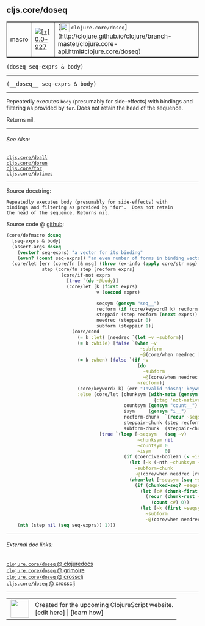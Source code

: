 ## cljs.core/doseq



 <table border="1">
<tr>
<td>macro</td>
<td><a href="https://github.com/cljsinfo/cljs-api-docs/tree/0.0-927"><img valign="middle" alt="[+] 0.0-927" title="Added in 0.0-927" src="https://img.shields.io/badge/+-0.0--927-lightgrey.svg"></a> </td>
<td>
[<img height="24px" valign="middle" src="http://i.imgur.com/1GjPKvB.png"> <samp>clojure.core/doseq</samp>](http://clojure.github.io/clojure/branch-master/clojure.core-api.html#clojure.core/doseq)
</td>
</tr>
</table>

<samp>(doseq seq-exprs & body)</samp><br>

---

 <samp>
(__doseq__ seq-exprs & body)<br>
</samp>

---

Repeatedly executes `body` (presumably for side-effects) with bindings and
filtering as provided by `for`. Does not retain the head of the sequence.

Returns nil.



---


###### See Also:

[`cljs.core/doall`](../cljs.core/doall.md)<br>
[`cljs.core/dorun`](../cljs.core/dorun.md)<br>
[`cljs.core/for`](../cljs.core/for.md)<br>
[`cljs.core/dotimes`](../cljs.core/dotimes.md)<br>

---


Source docstring:

```
Repeatedly executes body (presumably for side-effects) with
bindings and filtering as provided by "for".  Does not retain
the head of the sequence. Returns nil.
```


Source code @ [github]():

```clj
(core/defmacro doseq
  [seq-exprs & body]
  (assert-args doseq
    (vector? seq-exprs) "a vector for its binding"
    (even? (count seq-exprs)) "an even number of forms in binding vector")
  (core/let [err (core/fn [& msg] (throw (ex-info (apply core/str msg) {})))
             step (core/fn step [recform exprs]
                    (core/if-not exprs
                      [true `(do ~@body)]
                      (core/let [k (first exprs)
                                 v (second exprs)

                                 seqsym (gensym "seq__")
                                 recform (if (core/keyword? k) recform `(recur (next ~seqsym) nil 0 0))
                                 steppair (step recform (nnext exprs))
                                 needrec (steppair 0)
                                 subform (steppair 1)]
                        (core/cond
                          (= k :let) [needrec `(let ~v ~subform)]
                          (= k :while) [false `(when ~v
                                                 ~subform
                                                 ~@(core/when needrec [recform]))]
                          (= k :when) [false `(if ~v
                                                (do
                                                  ~subform
                                                  ~@(core/when needrec [recform]))
                                                ~recform)]
                          (core/keyword? k) (err "Invalid 'doseq' keyword" k)
                          :else (core/let [chunksym (with-meta (gensym "chunk__")
                                                      {:tag 'not-native})
                                           countsym (gensym "count__")
                                           isym     (gensym "i__")
                                           recform-chunk  `(recur ~seqsym ~chunksym ~countsym (unchecked-inc ~isym))
                                           steppair-chunk (step recform-chunk (nnext exprs))
                                           subform-chunk  (steppair-chunk 1)]
                                  [true `(loop [~seqsym   (seq ~v)
                                                ~chunksym nil
                                                ~countsym 0
                                                ~isym     0]
                                           (if (coercive-boolean (< ~isym ~countsym))
                                             (let [~k (-nth ~chunksym ~isym)]
                                               ~subform-chunk
                                               ~@(core/when needrec [recform-chunk]))
                                             (when-let [~seqsym (seq ~seqsym)]
                                               (if (chunked-seq? ~seqsym)
                                                 (let [c# (chunk-first ~seqsym)]
                                                   (recur (chunk-rest ~seqsym) c#
                                                     (count c#) 0))
                                                 (let [~k (first ~seqsym)]
                                                   ~subform
                                                   ~@(core/when needrec [recform]))))))])))))]
    (nth (step nil (seq seq-exprs)) 1)))
```

<!--
Repo - tag - source tree - lines:

 <pre>

</pre>

-->

---



###### External doc links:

[`clojure.core/doseq` @ clojuredocs](http://clojuredocs.org/clojure.core/doseq)<br>
[`clojure.core/doseq` @ grimoire](http://conj.io/store/v1/org.clojure/clojure/1.7.0-beta3/clj/clojure.core/doseq/)<br>
[`clojure.core/doseq` @ crossclj](http://crossclj.info/fun/clojure.core/doseq.html)<br>
[`cljs.core/doseq` @ crossclj](http://crossclj.info/fun/cljs.core/doseq.html)<br>

---

 <table>
<tr><td>
<img valign="middle" align="right" width="48px" src="http://i.imgur.com/Hi20huC.png">
</td><td>
Created for the upcoming ClojureScript website.<br>
[edit here] | [learn how]
</td></tr></table>

[edit here]:https://github.com/cljsinfo/cljs-api-docs/blob/master/cljsdoc/cljs.core/doseq.cljsdoc
[learn how]:https://github.com/cljsinfo/cljs-api-docs/wiki/cljsdoc-files

<!--

This information was too distracting to show to readers, but I'll leave it
commented here since it is helpful to:

- pretty-print the data used to generate this document
- and show how to retrieve that data



The API data for this symbol:

```clj
{:description "Repeatedly executes `body` (presumably for side-effects) with bindings and\nfiltering as provided by `for`. Does not retain the head of the sequence.\n\nReturns nil.",
 :ns "cljs.core",
 :name "doseq",
 :signature ["[seq-exprs & body]"],
 :name-encode "doseq",
 :history [["+" "0.0-927"]],
 :type "macro",
 :clj-equiv {:full-name "clojure.core/doseq",
             :url "http://clojure.github.io/clojure/branch-master/clojure.core-api.html#clojure.core/doseq"},
 :related ["cljs.core/doall"
           "cljs.core/dorun"
           "cljs.core/for"
           "cljs.core/dotimes"],
 :full-name-encode "cljs.core/doseq",
 :source {:code "(core/defmacro doseq\n  [seq-exprs & body]\n  (assert-args doseq\n    (vector? seq-exprs) \"a vector for its binding\"\n    (even? (count seq-exprs)) \"an even number of forms in binding vector\")\n  (core/let [err (core/fn [& msg] (throw (ex-info (apply core/str msg) {})))\n             step (core/fn step [recform exprs]\n                    (core/if-not exprs\n                      [true `(do ~@body)]\n                      (core/let [k (first exprs)\n                                 v (second exprs)\n\n                                 seqsym (gensym \"seq__\")\n                                 recform (if (core/keyword? k) recform `(recur (next ~seqsym) nil 0 0))\n                                 steppair (step recform (nnext exprs))\n                                 needrec (steppair 0)\n                                 subform (steppair 1)]\n                        (core/cond\n                          (= k :let) [needrec `(let ~v ~subform)]\n                          (= k :while) [false `(when ~v\n                                                 ~subform\n                                                 ~@(core/when needrec [recform]))]\n                          (= k :when) [false `(if ~v\n                                                (do\n                                                  ~subform\n                                                  ~@(core/when needrec [recform]))\n                                                ~recform)]\n                          (core/keyword? k) (err \"Invalid 'doseq' keyword\" k)\n                          :else (core/let [chunksym (with-meta (gensym \"chunk__\")\n                                                      {:tag 'not-native})\n                                           countsym (gensym \"count__\")\n                                           isym     (gensym \"i__\")\n                                           recform-chunk  `(recur ~seqsym ~chunksym ~countsym (unchecked-inc ~isym))\n                                           steppair-chunk (step recform-chunk (nnext exprs))\n                                           subform-chunk  (steppair-chunk 1)]\n                                  [true `(loop [~seqsym   (seq ~v)\n                                                ~chunksym nil\n                                                ~countsym 0\n                                                ~isym     0]\n                                           (if (coercive-boolean (< ~isym ~countsym))\n                                             (let [~k (-nth ~chunksym ~isym)]\n                                               ~subform-chunk\n                                               ~@(core/when needrec [recform-chunk]))\n                                             (when-let [~seqsym (seq ~seqsym)]\n                                               (if (chunked-seq? ~seqsym)\n                                                 (let [c# (chunk-first ~seqsym)]\n                                                   (recur (chunk-rest ~seqsym) c#\n                                                     (count c#) 0))\n                                                 (let [~k (first ~seqsym)]\n                                                   ~subform\n                                                   ~@(core/when needrec [recform]))))))])))))]\n    (nth (step nil (seq seq-exprs)) 1)))",
          :title "Source code",
          :repo "clojurescript",
          :tag "r1.9.36",
          :filename "src/main/clojure/cljs/core.cljc",
          :lines [2316 2370],
          :url "https://github.com/clojure/clojurescript/blob/r1.9.36/src/main/clojure/cljs/core.cljc#L2316-L2370"},
 :usage ["(doseq seq-exprs & body)"],
 :full-name "cljs.core/doseq",
 :docstring "Repeatedly executes body (presumably for side-effects) with\nbindings and filtering as provided by \"for\".  Does not retain\nthe head of the sequence. Returns nil.",
 :cljsdoc-url "https://github.com/cljsinfo/cljs-api-docs/blob/master/cljsdoc/cljs.core/doseq.cljsdoc"}

```

Retrieve the API data for this symbol:

```clj
;; from Clojure REPL
(require '[clojure.edn :as edn])
(-> (slurp "https://raw.githubusercontent.com/cljsinfo/cljs-api-docs/catalog/cljs-api.edn")
    (edn/read-string)
    (get-in [:symbols "cljs.core/doseq"]))
```

-->

